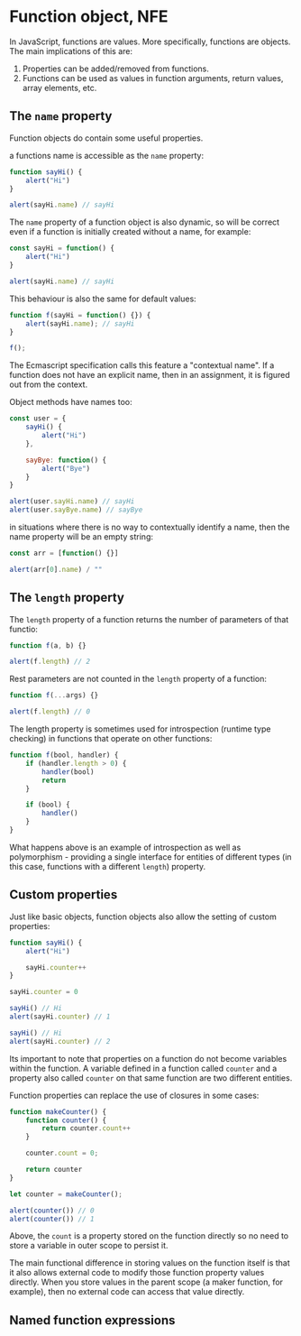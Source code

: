 # Function object, NFE

In JavaScript, functions are values. More specifically, functions are objects. The main implications of this are:

1. Properties can be added/removed from functions.
2. Functions can be used as values in function arguments, return values, array elements, etc.

## The `name` property

Function objects do contain some useful properties.

a functions name is accessible as the `name` property:

```JavaScript
function sayHi() {
	alert("Hi")
}

alert(sayHi.name) // sayHi
```

The `name` property of a function object is also dynamic, so will be correct even if a function is initially created without a name, for example:

```JavaScript
const sayHi = function() {
	alert("Hi")
}

alert(sayHi.name) // sayHi
```

This behaviour is also the same for default values:

```JavaScript
function f(sayHi = function() {}) {
	alert(sayHi.name); // sayHi
}

f();
```

The Ecmascript specification calls this feature a "contextual name". If a function does not have an explicit name, then in an assignment, it is figured out from the context.

Object methods have names too:

```JavaScript
const user = {
	sayHi() {
		alert("Hi")
	},

	sayBye: function() {
		alert("Bye")
	}
}

alert(user.sayHi.name) // sayHi
alert(user.sayBye.name) // sayBye
```

in situations where there is no way to contextually identify a name, then the name property will be an empty string:

```JavaScript
const arr = [function() {}]

alert(arr[0].name) / ""
```

## The `length` property

The `length` property of a function returns the number of parameters of that functio:

```JavaScript
function f(a, b) {}

alert(f.length) // 2
```

Rest parameters are not counted in the `length` property of a function:

```JavaScript
function f(...args) {}

alert(f.length) // 0
```

The length property is sometimes used for introspection (runtime type checking) in functions that operate on other functions:

```JavaScript
function f(bool, handler) {
	if (handler.length > 0) {
		handler(bool)
		return
	}	

	if (bool) {
		handler()
	}
}
```

What happens above is an example of introspection as well as polymorphism - providing a single interface for entities of different types (in this case, functions with a different `length`) property.

## Custom properties

Just like basic objects, function objects also allow the setting of custom properties:

```JavaScript
function sayHi() {
	alert("Hi")

	sayHi.counter++
}

sayHi.counter = 0

sayHi() // Hi
alert(sayHi.counter) // 1

sayHi() // Hi
alert(sayHi.counter) // 2
```

Its important to note that properties on a function do not become variables within the function. A variable defined in a function called `counter` and a property also called `counter` on that same function are two different entities.

Function properties can replace the use of closures in some cases:

```JavaScript
function makeCounter() {
	function counter() {
		return counter.count++
	}

	counter.count = 0;

	return counter
}

let counter = makeCounter();

alert(counter()) // 0
alert(counter()) // 1
```
Above, the `count` is a property stored on the function directly so no need to store a variable in outer scope to persist it.

The main functional difference in storing values on the function itself is that it also allows external code to modify those function property values directly. When you store values in the parent scope (a maker function, for example), then no external code can access that value directly.

## Named function expressions

